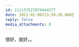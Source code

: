 ```yaml
---
id: 111137527879444277
date: 2011-02-06T23:59:26.000Z
reply: false
media_attachments: 0
---
```


很好，就好。。

